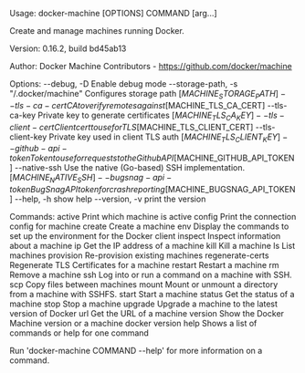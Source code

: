 Usage: docker-machine [OPTIONS] COMMAND [arg...]

Create and manage machines running Docker.

Version: 0.16.2, build bd45ab13

Author:
  Docker Machine Contributors - <https://github.com/docker/machine>

Options:
  --debug, -D				Enable debug mode
  --storage-path, -s "/.docker/machine"	Configures storage path [$MACHINE_STORAGE_PATH]
  --tls-ca-cert 			CA to verify remotes against [$MACHINE_TLS_CA_CERT]
  --tls-ca-key 				Private key to generate certificates [$MACHINE_TLS_CA_KEY]
  --tls-client-cert 			Client cert to use for TLS [$MACHINE_TLS_CLIENT_CERT]
  --tls-client-key 			Private key used in client TLS auth [$MACHINE_TLS_CLIENT_KEY]
  --github-api-token 			Token to use for requests to the Github API [$MACHINE_GITHUB_API_TOKEN]
  --native-ssh				Use the native (Go-based) SSH implementation. [$MACHINE_NATIVE_SSH]
  --bugsnag-api-token 			BugSnag API token for crash reporting [$MACHINE_BUGSNAG_API_TOKEN]
  --help, -h				show help
  --version, -v				print the version

Commands:
  active		Print which machine is active
  config		Print the connection config for machine
  create		Create a machine
  env			Display the commands to set up the environment for the Docker client
  inspect		Inspect information about a machine
  ip			Get the IP address of a machine
  kill			Kill a machine
  ls			List machines
  provision		Re-provision existing machines
  regenerate-certs	Regenerate TLS Certificates for a machine
  restart		Restart a machine
  rm			Remove a machine
  ssh			Log into or run a command on a machine with SSH.
  scp			Copy files between machines
  mount			Mount or unmount a directory from a machine with SSHFS.
  start			Start a machine
  status		Get the status of a machine
  stop			Stop a machine
  upgrade		Upgrade a machine to the latest version of Docker
  url			Get the URL of a machine
  version		Show the Docker Machine version or a machine docker version
  help			Shows a list of commands or help for one command

Run 'docker-machine COMMAND --help' for more information on a command.
